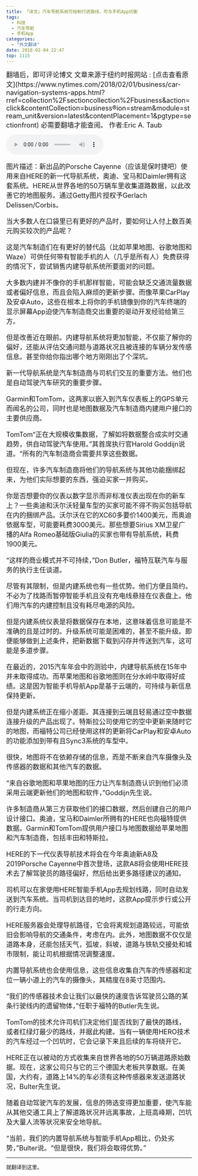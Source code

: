 ```yaml
---
title: 「译文」汽车导航系统可绘制行进路线，可与手机App抗衡
tags:
  - 科技
  - 汽车导航
  - 手机App
categories:
  - "外文翻译"
date: 2018-02-04 22:47
top: 1115
---
```


<font size=4>
翻墙后，即可评论博文
文章来源于纽约时报网站 : 
[点击查看原文](https://www.nytimes.com/2018/02/01/business/car-navigation-systems-apps.html?rref=collection%2Fsectioncollection%2Fbusiness&action=click&contentCollection=business&region=stream&module=stream_unit&version=latest&contentPlacement=1&pgtype=sectionfront)
必需要翻墙才能查阅。
作者:Eric A. Taub

</font>
<!--more-->

<audio controls="controls" name="media" style="width:264px"  autoplay loop=true> <source src="/musics/wish.mp3"></audio>

<font size=4>

图片描述：新出品的Porsche Cayenne（应该是保时捷吧）使用来自HERE的新一代导航系统，奥迪、宝马和Daimler拥有这套系统。HERE从世界各地的50万辆车里收集道路数据，以此改善它的地图服务。通过Getty图片授权予Gerlach Delissen/Corbis。

当大多数人在口袋里已有更好的产品时，要如何让人付上数百美元购买较次的产品呢？

这是汽车制造们在有更好的替代品（比如苹果地图、谷歌地图和Waze）可供任何带有智能手机的人（几乎是所有人）免费获得的情况下，尝试销售内建导航系统所要面对的问题。

大多数内建并不像你的手机那样智能，可能会缺乏交通流量数据或者偏好信息，而且会陷入麻烦的更新步骤。而像苹果CarPlay及安卓Auto，这些在根本上将你的手机镜像到你的汽车终端的显示屏幕App迫使汽车制造商交出重要的驱动开发经验给第三方。

但是改善近在眼前。内建导航系统将更加智能，不仅能了解你的偏好，还能从评估交通问题与道路状况且被连接的车辆分发传感信息。甚至你给你指出哪个地方刚刚出了个深坑。

新一代导航系统是汽车制造商与司机们交互的重要方法。他们也是自动驾驶汽车研究的重要步骤。

Garmin和TomTom，这两家以嵌入到汽车仪表板上的GPS单元而闻名的公司，同时也是地图数据及汽车制造商内建用户接口的主要供应商。

TomTom“正在大规模收集数据，了解如将数据整合成实时交通趋势，供自动驾驶汽车使用。”其首席执行官Harold Goddijn说道。“所有的汽车制造商会需要共享这些数据。

但现在，许多汽车制造商将他们的导航系统与其他功能捆绑起来，为他们实际想要的东西，强迫买家一并购买。

你是否想要你的仪表以数字显示而非标准仪表出现在你的新车上？一些奥迪和沃尔沃轻量车型的买家可能不得不购买包括导航在内的捆绑产品。沃尔沃在它的XC60多要价1400美元，而奥迪依据车型，可能要耗费3000美元。那些想要Sirius XM卫星广播的Alfa Romeo基础版Giulia的买家也带有导航系统，耗费1900美元。

“这样的商业模式并不可持续，”Don Butler，福特互联汽车与服务的执行主任谈道。

尽管有其限制，但是内建系统也有一些优势。他们方便且简约。不必为了找路而暂停智能手机且没有充电线悬挂在仪表盘上。他们用汽车的内建控制且没有耗尽电源的风险。

但是内建系统仪表是将数据保存在本地，这意味着信息可能是不准确的且是过时的。升级系统可能是困难的，甚至不能升级。即便能够做到上述条件，把新数据下载到闪存并传送到汽车，这可能是多道步骤。

在最近的，2015汽车年会中的测验中，内建导航系统在15年中并未取得成功。而苹果地图和谷歌地图则在分水岭中取得好成绩。这是因为智能手机导航App是基于云端的，可持续与新信息保持更新。

但是内建系统正在缩小差距。其连接到云端且轻易通过空中数据连接升级的产品出现了。特斯拉公司使用它的空中更新来随时它的地图，而福特公司已经使用这样的更新将CarPlay和安卓Auto的功能添加到带有且Sync3系统的车型中。

很快，地图将不在依赖存储的信息，而是不断来自汽车摄像头及传感器的数据和其他汽车的数据。

“来自谷歌地图和苹果地图的压力让汽车制造商认识到他们必须采用云端更新他们的地图和软件，”Goddijn先生说。

许多制造商从第三方获取他们的接口数据，然后创建自己的用户设计接口。奥迪，宝马和Daimler所拥有的HERE也向福特提供数据。Garmin和TomTom提供用户接口与地图数据给苹果地图和汽车制造商，包括丰田和特斯拉。

HERE的下一代仪表导航技术将会在今年奥迪新A8及2019Porsche Cayenne中首次登场，这款A8将会使用HERE技术去了解驾驶员的路径偏好，然后给出更多路径建议的通知。

司机可以在家使用HERE智能手机App去规划线路，同时自动发送到汽车系统。当司机到达目的地时，这款App提示步行或公开的行走方向。

HERE服务器会处理导航路径，它会将离规划道路较远，可能依旧会影响导航的交通条件，考虑在内。此外，地图数据不仅仅是道路本身，还能包括天气，弧坡，斜坡，道路与铁轨交接处和城市限制，能让司机根据情况调整速度。

内置导航系统也会使用信息，这些信息收集自汽车的传感器和定位一辆小道上的汽车的摄像头，其精度在8英寸范围内。

“我们的传感器技术会让我们以最快的速度告诉驾驶员公路的某条行驶线内的遗留物体，”任职于福特的Butler先生说。

TomTom的技术允许司机们决定他们是否找到了最快的路线，或者红绿灯最少的路线，并据此构建。当有一辆使用HERO技术的汽车经过一个凹坑时，它会记录下来且后续的车将绕开它。

HERE正在以被动的方式收集来自世界各地的50万辆道路原始数据。现在，这家公司只与它的三个德国大老板共享数据。在美国，大约有，道路上14%的车必须有这种传感器来发送道路状况，Bulter先生说。

随着自动驾驶汽车的发展，信息的筛选变得更加重要，使汽车能从其他交通工具上了解道路状况并远离事故，上班高峰期，凹坑及大量人流等状况来安全地导航。

“当前，我们的内置导航系统与智能手机App相比，仍处劣势，”Bulter说。“但是很快，我们将会取得优势。”
</font>

***
就翻译到这里。
